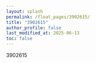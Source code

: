 ```yaml
---
layout: splash
permalink: /float_pages/3902615/
title: "3902615"
author_profile: false
last_modified_at: 2025-06-13
toc: false
---
```

 
3902615
